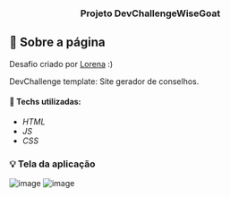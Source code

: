 <h3 align="center">
  Projeto DevChallengeWiseGoat
</h3>

## :rocket: Sobre a página

Desafio criado por  <a href="https://github.com/Lorenalgm">Lorena</a> :)

DevChallenge template: Site gerador de conselhos.

#### :wrench: Techs utilizadas:
* _HTML_
* _JS_
* _CSS_

### :bulb: Tela da aplicação

![image](https://github.com/JonanthaW/Projeto-DevChallengeWiseGoat/blob/main/assets/example1.gif)
![image](https://github.com/JonanthaW/Projeto-DevChallengeWiseGoat/blob/main/assets/example2.jpg)
